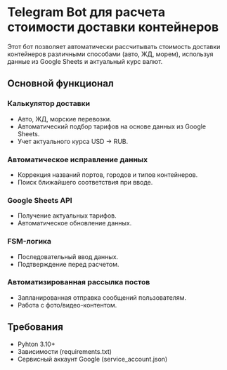 # Telegram Bot для расчета стоимости доставки контейнеров

Этот бот позволяет автоматически рассчитывать стоимость доставки контейнеров различными способами (авто, ЖД, морем), используя данные из Google Sheets и актуальный курс валют.

## Основной функционал

### Калькулятор доставки
- Авто, ЖД, морские перевозки.
- Автоматический подбор тарифов на основе данных из Google Sheets.
- Учет актуального курса USD → RUB.

### Автоматическое исправление данных
- Коррекция названий портов, городов и типов контейнеров.
- Поиск ближайшего соответствия при вводе.

### Google Sheets API
- Получение актуальных тарифов.
- Автоматическое обновление данных.

### FSM-логика
- Последовательный ввод данных.
- Подтверждение перед расчетом.

### Автоматизированная рассылка постов
- Запланированная отправка сообщений пользователям.
- Работа с фото/видео-контентом.

## Требования
- Pyhton 3.10+
- Зависимости (requirements.txt)
- Сервисный аккаунт Google (service_account.json)
